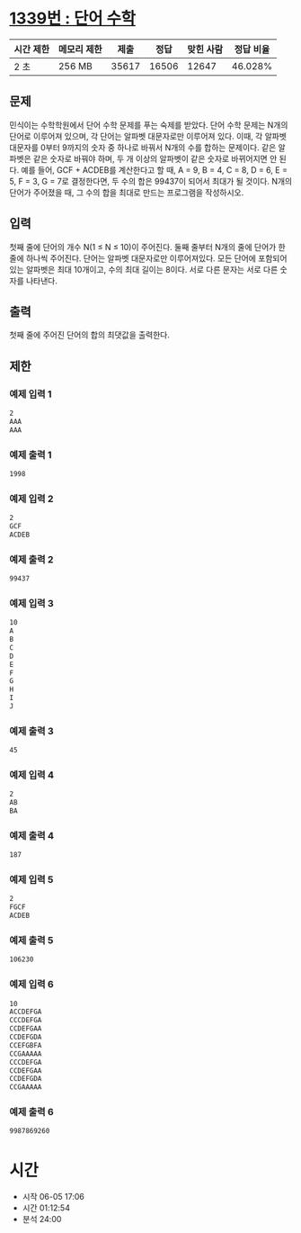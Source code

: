 [1339번 : 단어 수학](https://www.acmicpc.net/problem/1339)
=====================================================

| 시간 제한 | 메모리 제한 | 제출 | 정답 | 맞힌 사람 | 정답 비율 |
| --- | --- | --- | --- | --- | --- |
| 2 초 | 256 MB | 35617 | 16506 | 12647 | 46.028% |


문제
--
민식이는 수학학원에서 단어 수학 문제를 푸는 숙제를 받았다.
단어 수학 문제는 N개의 단어로 이루어져 있으며, 각 단어는 알파벳 대문자로만 이루어져 있다. 이때, 각 알파벳 대문자를 0부터 9까지의 숫자 중 하나로 바꿔서 N개의 수를 합하는 문제이다. 같은 알파벳은 같은 숫자로 바꿔야 하며, 두 개 이상의 알파벳이 같은 숫자로 바뀌어지면 안 된다.
예를 들어, GCF + ACDEB를 계산한다고 할 때, A = 9, B = 4, C = 8, D = 6, E = 5, F = 3, G = 7로 결정한다면, 두 수의 합은 99437이 되어서 최대가 될 것이다.
N개의 단어가 주어졌을 때, 그 수의 합을 최대로 만드는 프로그램을 작성하시오.


입력
--
첫째 줄에 단어의 개수 N(1 ≤ N ≤ 10)이 주어진다. 둘째 줄부터 N개의 줄에 단어가 한 줄에 하나씩 주어진다. 단어는 알파벳 대문자로만 이루어져있다. 모든 단어에 포함되어 있는 알파벳은 최대 10개이고, 수의 최대 길이는 8이다. 서로 다른 문자는 서로 다른 숫자를 나타낸다.


출력
--
첫째 줄에 주어진 단어의 합의 최댓값을 출력한다.


제한
--


### 예제 입력 1
```css
2
AAA
AAA
```


### 예제 출력 1
```css
1998
```


### 예제 입력 2
```css
2
GCF
ACDEB
```


### 예제 출력 2
```css
99437
```


### 예제 입력 3
```css
10
A
B
C
D
E
F
G
H
I
J
```


### 예제 출력 3
```css
45
```


### 예제 입력 4
```css
2
AB
BA
```


### 예제 출력 4
```css
187
```
### 예제 입력 5
```css
2
FGCF
ACDEB
```


### 예제 출력 5
```css
106230
```

### 예제 입력 6
```css
10
ACCDEFGA
CCCDEFGA
CCDEFGAA
CCDEFGDA
CCEFGBFA
CCGAAAAA
CCCDEFGA
CCDEFGAA
CCDEFGDA
CCGAAAAA
```


### 예제 출력 6
```css
9987869260
```



# 시간 
- 시작 06-05 17:06
- 시간 01:12:54 
- 분석 24:00




